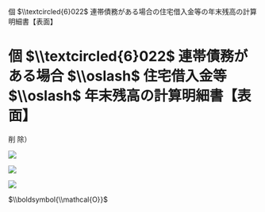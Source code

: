 個 $\\textcircled{6}022$ 連帯債務がある場合の住宅借入金等の年末残高の計算明細書【表面】

# 個 $\\textcircled{6}022$ 連帯債務がある場合 $\\oslash$ 住宅借入金等 $\\oslash$ 年末残高の計算明細書【表面】

削 除）

![](https://www.nta.go.jp/tmp/0437afeb-cf59-4d19-8f64-85d7c3e1a71e/images/81cc5f4cd610c128e19aa96f7f68203b0645b8bf25e0543d19f029f0ae319f45.jpg)

![](https://www.nta.go.jp/tmp/0437afeb-cf59-4d19-8f64-85d7c3e1a71e/images/70f7e91433d7b692794765b53e5e3cdd84dea6baeb2686baf62ccd2caf6cd1f8.jpg)

![](https://www.nta.go.jp/tmp/0437afeb-cf59-4d19-8f64-85d7c3e1a71e/images/4dd19316344f8e1e03ab0e998c0909937ef28f4dbfea1990a83841ad1aabdfad.jpg)

$\\boldsymbol{\\mathcal{O}}$